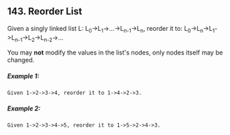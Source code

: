 ## 143. Reorder List
Given a singly linked list L: L<sub>0</sub>->L<sub>1</sub>->...->L<sub>n-1</sub>->L<sub>n</sub>,
reorder it to: L<sub>0</sub>->L<sub>n</sub>->L<sub>1</sub>->L<sub>n-1</sub>->L<sub>2</sub>->L<sub>n-2</sub>->...

You may **not** modify the values in the list's nodes, only nodes itself may be changed.

##### Example 1:
```
Given 1->2->3->4, reorder it to 1->4->2->3.
```
##### Example 2:
```
Given 1->2->3->4->5, reorder it to 1->5->2->4->3.
```
